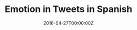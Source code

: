 ---
title: Emotion in Tweets in Spanish
summary: ""
tags:
- deep learning
- ai
- spanish
- dataset
- emotion
- sentiment
date: "2016-04-27T00:00:00Z"
authors:
- Saif M. Mohammad
- Felipe Bravo-Marquez
- Mohammad Salameh
- Svetlana Kiritchenko

# Optional external URL for project (replaces project detail page).
external_link: https://competitions.codalab.org/competitions/17751

image:
  caption: Photo by rawpixel on Unsplash
  focal_point: Smart

links:
# url_code: https://github.com/OpenCENIA/DashAI
# url_pdf: ""
# url_slides: ""
# url_video: ""
url_dataset: https://competitions.codalab.org/competitions/17751

# Slides (optional).
#   Associate this project with Markdown slides.
#   Simply enter your slide deck's filename without extension.
#   E.g. `slides = "example-slides"` references `content/slides/example-slides.md`.
#   Otherwise, set `slides = ""`.
slides: ""
---